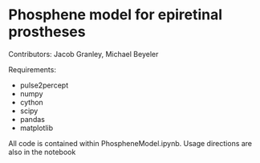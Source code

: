 # Phosphene model for epiretinal prostheses

Contributors: Jacob Granley, Michael Beyeler

Requirements:
- pulse2percept
- numpy
- cython
- scipy
- pandas
- matplotlib

All code is contained within PhospheneModel.ipynb. Usage directions are also in the notebook
